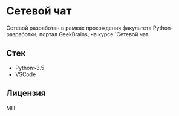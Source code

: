 # Cетевой чат

Сетевой разработан в рамках прохождения факультета Python-разработки, портал GeekBrains, на курсе `Сетевой чат.

## Стек

* Python>3.5
* VSCode

## Лицензия

MIT
